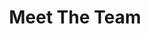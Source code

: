 ---
title: Meet The Team
en:
  sections:
    - type: page_title
      title: Our Team
    - type: content_section
      content: >-
        **Executive members** of the ESS are elected each academic year in March. Their term begins on May 1st and ends on April 30th the subsequent year. 
  
  
        **Managers** are elected each academic year at the Annual General Meeting. Their term begins on May 1st and ends on April 30th the subsequent year.
        
    # commented out as there are no positions available at the moment
    # - type: positions_slider
    #   title: Available Positions
    #   positions:
    #   - title: Dusted DD
    #     content: >-
    #       Lorem ipsum dolor sit amet, consectetur adipiscing elit. Enim integer augue justo morbi ut arcu, diam, luctus ante. Velit tristique risus sit dignissim nam lacus, id molestie velit.
    #   - title: External VP
    #     content: >-
    #       Lorem ipsum dolor sit amet, consectetur adipiscing elit. Enim integer augue justo morbi ut arcu, diam, luctus ante. Velit tristique risus sit dignissim nam lacus, id molestie velit.
    #   - title: Ex CEO
    #     content: >-
    #       Lorem ipsum dolor sit amet, consectetur adipiscing elit. Enim integer augue justo morbi ut arcu, diam, luctus ante. Velit tristique risus sit dignissim nam lacus, id molestie velit.

    - type: team_section
      title: Meet the Team
      team:
        - src/data/team/ess-president.yaml
        - src/data/team/ess-vp-external.yaml
        - src/data/team/ess-vp-finance.yaml
        - src/data/team/ess-vp-academic.yaml
        - src/data/team/ess-vp-comms.yaml
        - src/data/team/ess-vp-internal.yaml
        - src/data/team/ess-vp-services.yaml
        - src/data/team/ess-vp-social.yaml
        - src/data/team/ess-vp-phil.yaml
        - src/data/team/ess-vp-equity.yaml
        - src/data/team/ess-vp-sustainability.yaml
        - src/data/team/ess-vp-francophone.yaml
        - src/data/team/ess-manager-social.yaml
        - src/data/team/ess-manager-IT.yaml
        - src/data/team/ess-manager-101.yaml
        - src/data/team/ess-manager-translations.yaml
        - src/data/team/ess-manager-marketing.yaml
        - src/data/team/ess-manager-student-success.yaml
        - src/data/team/ess-manager-sponsor.yaml
        - src/data/team/ess-manager-winecheese.yaml
        - src/data/team/ess-manager-sports.yaml

    - type: grid_section
      title: Executives (2024-2025)
      grid_items:
        - content: |-
            <b>President</b> - Sofia Ershova (Summer + Fall 2024)
            <b>INTERIM President</b> - Aiden McCooeye (Winter 2025)
        - content: |-
            <b>VP External</b> - Ethan Tang
            <br>
            <b>VP Finance & Administration</b> - Dominick Mann
            <br>
            <b>VP Academic Affairs</b> - Ashna Cheverlharan
            <br>
            <b>VP Communications</b> - Madison Smrtka
            <br>
            <b>VP Internal Affairs</b> - Aiden McCooeye (Summer + Fall 2024)
            <br>
            <b>VP Services</b> - Maya Benhamou (Summer + Fall 2024)
            <br>
            <b>INTERIM VP Services</b> - Luke Ballinger (Winter 2025)
            <br>
            <b>VP Social Affairs</b> - Eric Hagen
            <br>
            <b>VP Philanthropic</b> - Gabrielle Graceffa
            <br>
            <b>VP Equity</b> - Ryn Basinger (Summer + Fall 2024)
            <br>
            <b>VP Equity</b> - vacant
            <br>
            <b>VP Sustainable Initiatives</b> - Hayley Jubinville (May 2024 - Oct 2024)
            <br>
            <b>INTERIM VP Sustainable Initiatives</b> - Leila Smaili (Nov 2025 - onwards)
            <br>
            <b>VP Francophone</b> - Carolina González
            
        - content: |-
            <b>Manager of Social Media</b> - Martina Duran
            <br>
            <b>Manager of Information Technology</b> - Cyrus Choi
            <br>
            <b>Manager of 101 Week</b> - Mackenzie Conrad (term ended after 101 week)
            <br>
            <b>Manager of Translations</b> - Elsa Lange
            <br>
            <b>Manager of Marketing</b> - Jason Gonzalez (May 2024 - Nov 2024)
            <br>
            <b>Manager of Marketing</b> - vacant
            <br>
            <b>Manager of Student Success</b> - Krisha Veera
            <br>
            <b>Manager of Sponsorships</b> - Zoe Saunders (Nov 2024 - Apr 2025)
            <br>
            <b>Manager of Wine and Cheese</b> - Kyle Mendes
            <br>
            <b>Manager of Sports</b> - Maria Hal
            
      grid_cols: three
      grid_gap_horiz: large
      grid_gap_vert: small
      enable_cards: false
      align: center
      has_background: true
      background_color: gray

fr:
  sections:
    - type: page_title
      title: Notre Équipe
    - type: content_section
      content: >-
        Les **Membres Exécutifs** de l’AÉG sont élus chaque année en mars. Leur mandat commence le 1er mai et se termine le 30 avril de l'année suivante. 
  

        Les **Directeurs** sont élus chaque année lors de l'Assemblée générale annuelle. Leur mandat commence le 1er mai et se termine le 30 avril de l'année suivante.
    # - type: positions_slider
    #   title: Available Positions
    #   positions:
    #   - title: Dusted DD
    #     content: >-
    #       Lorem ipsum dolor sit amet, consectetur adipiscing elit. Enim integer augue justo morbi ut arcu, diam, luctus ante. Velit tristique risus sit dignissim nam lacus, id molestie velit.
    #   - title: External VP
    #     content: >-
    #       Lorem ipsum dolor sit amet, consectetur adipiscing elit. Enim integer augue justo morbi ut arcu, diam, luctus ante. Velit tristique risus sit dignissim nam lacus, id molestie velit.
    #   - title: Ex CEO
    #     content: >-
    #       Lorem ipsum dolor sit amet, consectetur adipiscing elit. Enim integer augue justo morbi ut arcu, diam, luctus ante. Velit tristique risus sit dignissim nam lacus, id molestie velit.
    - type: team_section
      title: Rencontrez l’équipe
      team:
        - src/data/team/ess-president.yaml
        - src/data/team/ess-vp-external.yaml
        - src/data/team/ess-vp-finance.yaml
        - src/data/team/ess-vp-academic.yaml
        - src/data/team/ess-vp-comms.yaml
        - src/data/team/ess-vp-internal.yaml
        - src/data/team/ess-vp-services.yaml
        - src/data/team/ess-vp-social.yaml
        - src/data/team/ess-vp-phil.yaml
        - src/data/team/ess-vp-equity.yaml
        - src/data/team/ess-vp-sustainability.yaml
        - src/data/team/ess-vp-francophone.yaml
        - src/data/team/ess-manager-social.yaml
        - src/data/team/ess-manager-IT.yaml
        - src/data/team/ess-manager-101.yaml
        - src/data/team/ess-manager-translations.yaml
        - src/data/team/ess-manager-marketing.yaml
        - src/data/team/ess-manager-student-success.yaml
        - src/data/team/ess-manager-sponsor.yaml
        - src/data/team/ess-manager-winecheese.yaml
        - src/data/team/ess-manager-sports.yaml
        
template: advanced
---